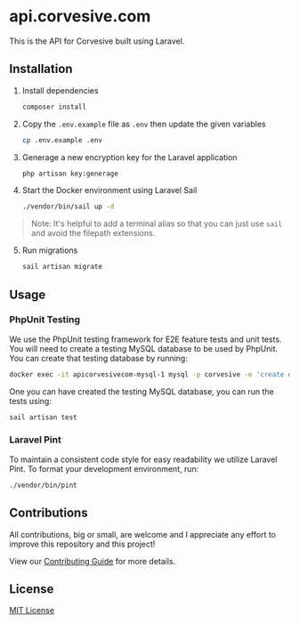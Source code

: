 # api.corvesive.com

This is the API for Corvesive built using Laravel.

## Installation

1. Install dependencies

    ```bash
    composer install
    ```

2. Copy the `.env.example` file as `.env` then update the given variables

    ```bash
    cp .env.example .env
    ```

3. Generage a new encryption key for the Laravel application

    ```bash
    php artisan key:generage
    ```

4. Start the Docker environment using Laravel Sail

    ```bash
    ./vendor/bin/sail up -d
    ```
   
> Note: It's helpful to add a terminal alias so that you can just use `sail` and avoid the filepath extensions.

5. Run migrations

    ```bash
    sail artisan migrate
    ```
   
## Usage

### PhpUnit Testing

We use the PhpUnit testing framework for E2E feature tests and unit tests. You will need to create a testing MySQL database to be used by PhpUnit. You can create that testing database by running:

```bash
docker exec -it apicorvesivecom-mysql-1 mysql -p corvesive -e 'create database testing;'
```

One you can have created the testing MySQL database, you can run the tests using:

```bash
sail artisan test
```
   
### Laravel Pint

To maintain a consistent code style for easy readability we utilize Laravel Pint. To format your development environment, run:

```bash
./vendor/bin/pint
```

## Contributions

All contributions, big or small, are welcome and I appreciate any effort to improve this repository and this project!

View our [Contributing Guide](CONTRIBUTING.md) for more details.

## License

[MIT License](LICENSE.txt)
